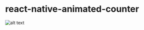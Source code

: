 # react-native-animated-counter

![alt text][logo]

[logo]: https://github.com/DjamshidDjurayev/react-native-animated-counter/edit/master/doc_2020-09-20_11-34-46.gif
